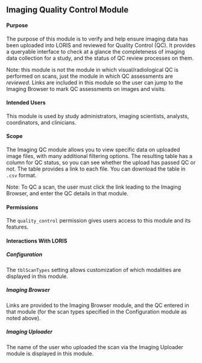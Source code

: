 ## Imaging Quality Control Module

#### Purpose
The purpose of this module is to verify and help ensure imaging data has been uploaded into LORIS and reviewed for Quality Control (QC). It provides a queryable interface to check at a glance the completeness of imaging data collection for a study, and the status of QC review processes on them.  

Note: this module is not the module in which visual/radiological QC is performed on scans, just the module in which QC assessments are *reviewed*. Links are included in this module so the user can jump to the Imaging Browser to mark QC assessments on images and visits.

#### Intended Users
This module is used by study administrators, imaging scientists, analysts, coordinators, and clinicians.

#### Scope
The Imaging QC module allows you to view specific data on uploaded image files, with many additional filtering options. The resulting table has a column for QC status, so you can see whether the upload has passed QC or not. The table provides a link to each file. You can download the table in `.csv` format. 

Note: To QC a scan, the user must click the link leading to the Imaging Browser, and enter the QC details in that module.

#### Permissions
The `quality_control` permission gives users access to this module and its features.

#### Interactions With LORIS

##### Configuration
The `tblScanTypes` setting allows customization of which modalities are displayed in this module.

##### Imaging Browser 
Links are provided to the Imaging Browser module, and the QC entered in that module (for the scan types specified in the Configuration module as noted above).

##### Imaging Uploader 
The name of the user who uploaded the scan via the Imaging Uploader module is displayed in this module.
